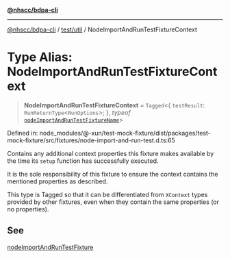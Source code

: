 [**@nhscc/bdpa-cli**](../../../README.md)

***

[@nhscc/bdpa-cli](../../../README.md) / [test/util](../README.md) / NodeImportAndRunTestFixtureContext

# Type Alias: NodeImportAndRunTestFixtureContext

> **NodeImportAndRunTestFixtureContext** = `Tagged`\<\{ `testResult`: `RunReturnType`\<`RunOptions`\>; \}, *typeof* [`nodeImportAndRunTestFixtureName`](../variables/nodeImportAndRunTestFixtureName.md)\>

Defined in: node\_modules/@-xun/test-mock-fixture/dist/packages/test-mock-fixture/src/fixtures/node-import-and-run-test.d.ts:65

Contains any additional context properties this fixture makes available by
the time its `setup` function has successfully executed.

It is the sole responsibility of this fixture to ensure the context contains
the mentioned properties as described.

This type is Tagged so that it can be differentiated from `XContext`
types provided by other fixtures, even when they contain the same properties
(or no properties).

## See

[nodeImportAndRunTestFixture](../functions/nodeImportAndRunTestFixture.md)

